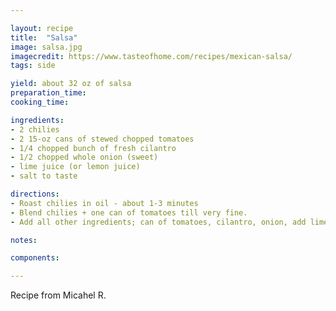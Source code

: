 ```yaml
---

layout: recipe
title:  "Salsa"
image: salsa.jpg
imagecredit: https://www.tasteofhome.com/recipes/mexican-salsa/
tags: side

yield: about 32 oz of salsa
preparation_time: 
cooking_time:

ingredients:
- 2 chilies
- 2 15-oz cans of stewed chopped tomatoes
- 1/4 chopped bunch of fresh cilantro
- 1/2 chopped whole onion (sweet)
- lime juice (or lemon juice)
- salt to taste

directions:
- Roast chilies in oil - about 1-3 minutes
- Blend chilies + one can of tomatoes till very fine.
- Add all other ingredients; can of tomatoes, cilantro, onion, add lime juice (or lemon), and salt to taste.

notes:

components:

---
```


Recipe from Micahel R.